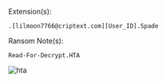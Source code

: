 Extension(s): 
```
.[lilmoon7766@criptext.com][User_ID].Spade
```
Ransom Note(s): 
```
Read-For-Decrypt.HTA
```
![hta](https://github.com/user-attachments/assets/d7bf9555-bf4a-4413-b027-7a00865cd288)

